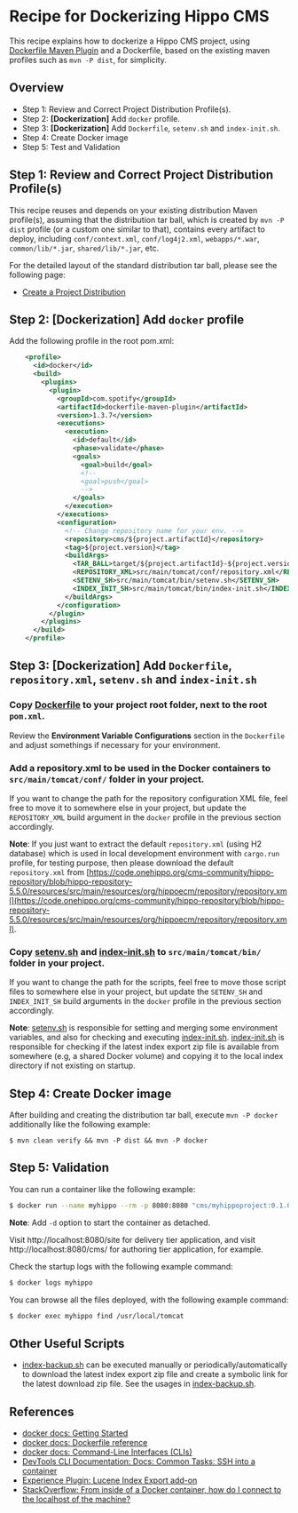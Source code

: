 # Recipe for Dockerizing Hippo CMS

This recipe explains how to dockerize a Hippo CMS project, using [Dockerfile Maven Plugin](https://github.com/spotify/dockerfile-maven) and a Dockerfile, based on the existing maven profiles such as ```mvn -P dist```, for simplicity.

## Overview

- Step 1: Review and Correct Project Distribution Profile(s).
- Step 2: **\[Dockerization\]** Add ```docker``` profile.
- Step 3: **\[Dockerization\]** Add ```Dockerfile```, ```setenv.sh``` and ```index-init.sh```.
- Step 4: Create Docker image
- Step 5: Test and Validation

## Step 1: Review and Correct Project Distribution Profile(s)

This recipe reuses and depends on your existing distribution Maven profile(s), assuming that the distribution tar ball, which is created by ```mvn -P dist``` profile (or a custom one similar to that), contains every artifact to deploy, including ```conf/context.xml```, ```conf/log4j2.xml```, ```webapps/*.war```, ```common/lib/*.jar```, ```shared/lib/*.jar```, etc.

For the detailed layout of the standard distribution tar ball, please see the following page:

- [Create a Project Distribution](https://www.onehippo.org/library/development/create-a-project-distribution.html)

## Step 2: \[Dockerization\] Add ```docker``` profile

Add the following profile in the root pom.xml:

```xml
    <profile>
      <id>docker</id>
      <build>
        <plugins>
          <plugin>
            <groupId>com.spotify</groupId>
            <artifactId>dockerfile-maven-plugin</artifactId>
            <version>1.3.7</version>
            <executions>
              <execution>
                <id>default</id>
                <phase>validate</phase>
                <goals>
                  <goal>build</goal>
                  <!--
                  <goal>push</goal>
                  -->
                </goals>
              </execution>
            </executions>
            <configuration>
              <!-- Change repository name for your env. -->
              <repository>cms/${project.artifactId}</repository>
              <tag>${project.version}</tag>
              <buildArgs>
                <TAR_BALL>target/${project.artifactId}-${project.version}-distribution.tar.gz</TAR_BALL>
                <REPOSITORY_XML>src/main/tomcat/conf/repository.xml</REPOSITORY_XML>
                <SETENV_SH>src/main/tomcat/bin/setenv.sh</SETENV_SH>
                <INDEX_INIT_SH>src/main/tomcat/bin/index-init.sh</INDEX_INIT_SH>
              </buildArgs>
            </configuration>
          </plugin>
        </plugins>
      </build>
    </profile>
```

## Step 3: \[Dockerization\] Add ```Dockerfile```, ```repository.xml```, ```setenv.sh``` and ```index-init.sh```

### Copy [Dockerfile](examples/Dockerfile) to your project root folder, next to the root ```pom.xml```.

Review the **Environment Variable Configurations** section in the ```Dockerfile``` and adjust somethings if necessary for your environment.

### Add a repository.xml to be used in the Docker containers to ```src/main/tomcat/conf/``` folder in your project.

If you want to change the path for the repository configuration XML file, feel free to move it to somewhere else in your project, but update the ```REPOSITORY_XML``` build argument in the ```docker``` profile in the previous section accordingly.

**Note**: If you just want to extract the default ```repository.xml``` (using H2 database) which is used in local development environment with ```cargo.run``` profile, for testing purpose, then please download the default ```repository.xml``` from [https://code.onehippo.org/cms-community/hippo-repository/blob/hippo-repository-5.5.0/resources/src/main/resources/org/hippoecm/repository/repository.xml](https://code.onehippo.org/cms-community/hippo-repository/blob/hippo-repository-5.5.0/resources/src/main/resources/org/hippoecm/repository/repository.xml).

### Copy [setenv.sh](examples/setenv.sh) and [index-init.sh](examples/index-init.sh) to ```src/main/tomcat/bin/``` folder in your project.

If you want to change the path for the scripts, feel free to move those script files to somewhere else in your project, but update the ```SETENV_SH``` and ```INDEX_INIT_SH``` build arguments in the ```docker``` profile in the previous section accordingly.

**Note**: [setenv.sh](examples/setenv.sh) is responsible for setting and merging some environment variables, and also for checking and executing [index-init.sh](examples/index-init.sh). [index-init.sh](examples/index-init.sh) is responsible for checking if the latest index export zip file is available from somewhere (e.g, a shared Docker volume) and copying it to the local index directory if not existing on startup.

## Step 4: Create Docker image

After building and creating the distribution tar ball, execute ```mvn -P docker``` additionally like the following example:

```
$ mvn clean verify && mvn -P dist && mvn -P docker
```

## Step 5: Validation

You can run a container like the following example:

```bash
$ docker run --name myhippo --rm -p 8080:8080 "cms/myhippoproject:0.1.0-SNAPSHOT"
```

**Note**: Add ```-d``` option to start the container as detached.

Visit http://localhost:8080/site for delivery tier application, and visit http://localhost:8080/cms/ for authoring tier application, for example.

Check the startup logs with the following example command:

```bash
$ docker logs myhippo
```

You can browse all the files deployed, with the following example command:

```bash
$ docker exec myhippo find /usr/local/tomcat
```
## Other Useful Scripts

- [index-backup.sh](examples/index-backup.sh) can be executed manually or periodically/automatically to download the latest index export zip file and create a symbolic link for the latest download zip file. See the usages in [index-backup.sh](examples/index-backup.sh).

## References

- [docker docs: Getting Started](https://docs.docker.com/get-started/)
- [docker docs: Dockerfile reference](https://docs.docker.com/engine/reference/builder/)
- [docker docs: Command-Line Interfaces (CLIs)](https://docs.docker.com/engine/reference/commandline/docker/)
- [DevTools CLI Documentation: Docs: Common Tasks: SSH into a container](http://phase2.github.io/devtools/common-tasks/ssh-into-a-container/)
- [Experience Plugin: Lucene Index Export add-on](https://www.onehippo.org/library/enterprise/enterprise-features/lucene-index-export/lucene-index-export.html)
- [StackOverflow: From inside of a Docker container, how do I connect to the localhost of the machine?](https://stackoverflow.com/questions/24319662/from-inside-of-a-docker-container-how-do-i-connect-to-the-localhost-of-the-mach/24326540#24326540)

